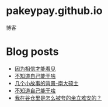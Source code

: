 # pakeypay.github.io
博客

# Blog posts
<!-- BLOG-POST-LIST:START -->
- [因为相信才能看见](https://shaoning.montaigne.io/personal/yin1-wei4-xiang1-xin4-cai2-neng2-kan4-jian4)
- [不知道自己能干啥](https://shaoning.montaigne.io/personal/bu4-zhi1-dao4-zi4-ji3-neng2-gan4-sha2)
- [几个小故事的背景-南大硕士](https://shaoning.montaigne.io/personal/ji3-ge4-xiao3-gu4-shi4-de-bei4-jing3-nan2-da4-shuo4-shi4)
- [不知道自己能干啥](https://shaoning.montaigne.io/personal/bu4-zhi1-dao4-zi4-ji3-neng2-gan4-sha2_2aa3c5e3-28f1-49d4-8469-6d6f3cfe55c0)
- [我在谷仓里是怎么被夸的坐立难安的？](https://shaoning.montaigne.io/personal/wo3-zai4-gu3-cang1-li3-shi4-zen3-me-bei4-kua1-de-zuo4-li4-nan2-an1-de)
<!-- BLOG-POST-LIST:END -->
